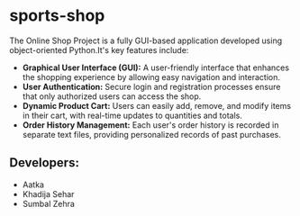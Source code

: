 # sports-shop
The Online Shop Project is a fully GUI-based application developed using object-oriented Python.It's key features include:

- **Graphical User Interface (GUI):** A user-friendly interface that enhances the shopping experience by allowing easy navigation and 
  interaction.
- **User Authentication:** Secure login and registration processes ensure that only authorized users can access the shop.
- **Dynamic Product Cart:** Users can easily add, remove, and modify items in their cart, with real-time updates to quantities and totals.
- **Order History Management:** Each user's order history is recorded in separate text files, providing personalized records of past purchases.

## Developers:
- Aatka
- Khadija Sehar
- Sumbal Zehra
